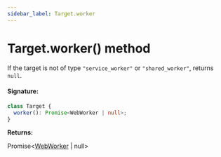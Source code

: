 ```yaml
---
sidebar_label: Target.worker
---
```


# Target.worker() method

If the target is not of type `"service_worker"` or `"shared_worker"`, returns `null`.

#### Signature:

```typescript
class Target {
  worker(): Promise<WebWorker | null>;
}
```

**Returns:**

Promise&lt;[WebWorker](./puppeteer.webworker.md) \| null&gt;
